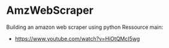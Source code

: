 # AmzWebScraper
Building an amazon web scraper using python
Ressource main:
- https://www.youtube.com/watch?v=HiOtQMcI5wg

